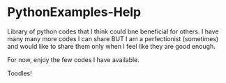 # PythonExamples-Help


Library of python codes that I think could bne beneficial for others.
I have many many more codes I can share BUT I am a perfectionist (sometimes) and would like to share them only when I feel like they are good enough.

For now, enjoy the few codes I have available.

Toodles!
